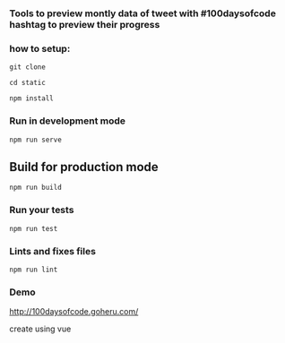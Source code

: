 ### Tools to preview montly data of tweet with #100daysofcode hashtag to preview their progress

### how to setup:
```
git clone
```

```
cd static
```

```
npm install 
```

###  Run in development mode 
```
npm run serve 
```


## Build for production mode 
```
npm run build 
```

### Run your tests
```
npm run test
```

### Lints and fixes files
```
npm run lint
```

### Demo 

http://100daysofcode.goheru.com/

create using vue
